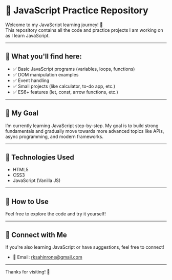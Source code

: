 # 📘 JavaScript Practice Repository

Welcome to my JavaScript learning journey! 🚀  
This repository contains all the code and practice projects I am working on as I learn JavaScript.

---

## 📂 What you'll find here:

- ✅ Basic JavaScript programs (variables, loops, functions)
- ✅ DOM manipulation examples
- ✅ Event handling
- ✅ Small projects (like calculator, to-do app, etc.)
- ✅ ES6+ features (let, const, arrow functions, etc.)

---

## 📅 My Goal

I’m currently learning JavaScript step-by-step. My goal is to build strong fundamentals and gradually move towards more advanced topics like APIs, async programming, and modern frameworks.

---

## 🧠 Technologies Used

- HTML5
- CSS3
- JavaScript (Vanilla JS)

---

## 📌 How to Use

Feel free to explore the code and try it yourself!  

---

## 🙌 Connect with Me

If you're also learning JavaScript or have suggestions, feel free to connect!

- 📧 Email: rksahinrone@gmail.com

---

Thanks for visiting! 🌟
